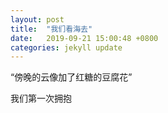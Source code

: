 ```yaml
---
layout: post
title:  "我们看海去"
date:   2019-09-21 15:00:48 +0800
categories: jekyll update
---
```


<p>“傍晚的云像加了红糖的豆腐花”</p>
<p>我们第一次拥抱</p>